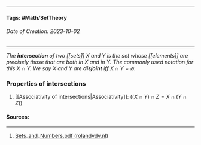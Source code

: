 __________________________________________________________________________
#### **Tags:** #Math/SetTheory 
###### *Date of Creation: 2023-10-02*
__________________________________________________________________________

*The **intersection** of two [[sets]] $X$ and $Y$ is the set whose [[elements]] are precisely those that are both in $X$ and in $Y$. The commonly used notation for this $X \cap Y$. We say $X$ and $Y$ are **disjoint** iff $X \cap Y = \emptyset$.*

### Properties of intersections
1. [[Associativity of intersections|Associativity]]: ($(X \cap Y) \cap Z = X \cap (Y \cap Z)$)
#### Sources:
__________________________________________________________________________
1. [Sets_and_Numbers.pdf (rolandvdv.nl)](https://www.rolandvdv.nl/Sets_and_Numbers.pdf)